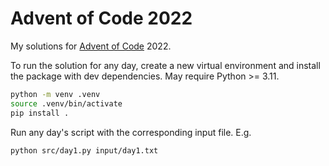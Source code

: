 # Advent of Code 2022

My solutions for [Advent of Code](https://adventofcode.com/) 2022.

To run the solution for any day, create a new virtual environment and install the package with dev dependencies. May require Python >= 3.11.

```zsh
python -m venv .venv
source .venv/bin/activate
pip install .
```

Run any day's script with the corresponding input file. E.g.

```zsh
python src/day1.py input/day1.txt
```
